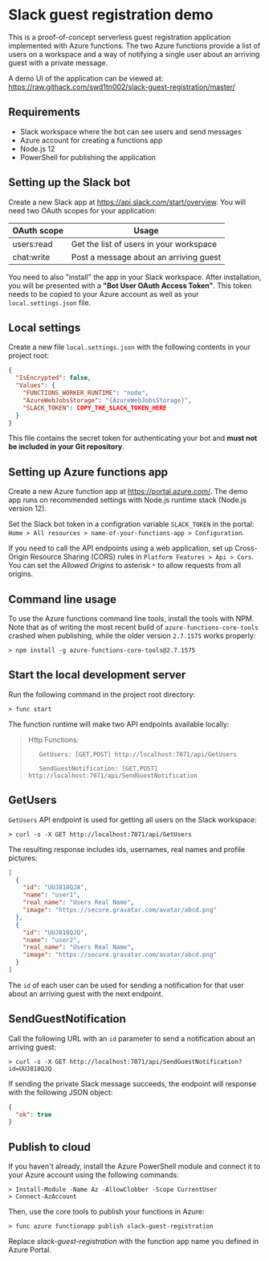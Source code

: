 # Slack guest registration demo

This is a proof-of-concept serverless guest registration application implemented with Azure functions. The two Azure functions provide a list of users on a workspace and a way of notifying a single user about an arriving guest with a private message.

A demo UI of the application can be viewed at: https://raw.githack.com/swd1tn002/slack-guest-registration/master/

## Requirements

* Slack workspace where the bot can see users and send messages
* Azure account for creating a functions app
* Node.js 12
* PowerShell for publishing the application


## Setting up the Slack bot

Create a new Slack app at https://api.slack.com/start/overview. You will need two OAuth scopes for your application:

OAuth scope | Usage
------------|-------
users:read  | Get the list of users in your workspace
chat:write  | Post a message about an arriving guest

You need to also "install" the app in your Slack workspace. After installation, you will be presented with a **"Bot User OAuth Access Token"**. This token needs to be copied to your Azure account as well as your `local.settings.json` file.


## Local settings

Create a new file `local.settings.json` with the following contents in your project root:

```json
{
  "IsEncrypted": false,
  "Values": {
    "FUNCTIONS_WORKER_RUNTIME": "node",
    "AzureWebJobsStorage": "{AzureWebJobsStorage}",
    "SLACK_TOKEN": COPY_THE_SLACK_TOKEN_HERE
  }
}
```

This file contains the secret token for authenticating your bot and **must not be included in your Git repository**.


## Setting up Azure functions app

Create a new Azure function app at https://portal.azure.com/. The demo app runs on recommended settings with Node.js runtime stack (Node.js version 12).

Set the Slack bot token in a configration variable `SLACK_TOKEN` in the portal: `Home > All resources > name-of-your-functions-app > Configuration`.

If you need to call the API endpoints using a web application, set up Cross-Origin Resource Sharing (CORS) rules in `Platform Features > Api > Cors`. You can set the *Allowed Origins* to asterisk `*` to allow requests from all origins.

## Command line usage

To use the Azure functions command line tools, install the tools with NPM. Note that as of writing the most recent build of `azure-functions-core-tools` crashed when publishing, while the older version `2.7.1575` works properly:

```
> npm install -g azure-functions-core-tools@2.7.1575
```


## Start the local development server

Run the following command in the project root directory:

```
> func start
```

The function runtime will make two API endpoints available locally:

> Http Functions:
>
>        GetUsers: [GET,POST] http://localhost:7071/api/GetUsers
>
>        SendGuestNotification: [GET,POST] http://localhost:7071/api/SendGuestNotification


## GetUsers

`GetUsers` API endpoint is used for getting all users on the Slack workspace:

```
> curl -s -X GET http://localhost:7071/api/GetUsers
```

The resulting response includes ids, usernames, real names and profile pictures:

```json
[
  {
    "id": "UUJ818QJA",
    "name": "user1",
    "real_name": "Users Real Name",
    "image": "https://secure.gravatar.com/avatar/abcd.png"
  },
  {
    "id": "UUJ818QJQ",
    "name": "user2",
    "real_name": "Users Real Name",
    "image": "https://secure.gravatar.com/avatar/abcd.png"
  }
]
```

The `id` of each user can be used for sending a notification for that user about an arriving guest with the next endpoint.

## SendGuestNotification

Call the following URL with an `id` parameter to send a notification about an arriving guest:

```
> curl -s -X GET http://localhost:7071/api/SendGuestNotification?id=UUJ818QJQ
```

If sending the private Slack message succeeds, the endpoint will response with the following JSON object:

```json
{
  "ok": true
}
```

## Publish to cloud

If you haven't already, install the Azure PowerShell module and connect it to your Azure account using the following commands:

```
> Install-Module -Name Az -AllowClobber -Scope CurrentUser
> Connect-AzAccount
```

Then, use the core tools to publish your functions in Azure:

```
> func azure functionapp publish slack-guest-registration
```

Replace *slack-guest-registration* with the function app name you defined in Azure Portal.

